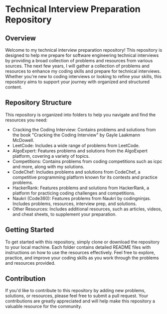 # Technical Interview Preparation Repository
## Overview
Welcome to my technical interview preparation repository! This repository is designed to help me prepare for software engineering technical interviews by providing a broad collection of problems and resources from various sources. The next few years, I will gather a collection of problems and resources to enhance my coding skills and prepare for technical interviews. Whether you're new to coding interviews or looking to refine your skills, this repository aims to support your journey with organized and structured content.

## Repository Structure
This repository is organized into folders to help you navigate and find the resources you need:

- Cracking the Coding Interview: Contains problems and solutions from the book "Cracking the Coding Interview" by Gayle Laakmann McDowell.
- LeetCode: Includes a wide range of problems from LeetCode.
- AlgoExpert: Features problems and solutions from the AlgoExpert platform, covering a variety of topics.
- Competitions: Contains problems from coding competitions such as icpc and more, along with my solutions.
- CodeChef: Includes problems and solutions from CodeChef, a competitive programming platform known for its contests and practice problems.
- HackerRank: Features problems and solutions from HackerRank, a platform for practicing coding challenges and competitions.
- Naukri (Code360): Features problems from Naukri by codingninjas. Includes problems, resources, interview prep, and solutions. 
- Other Resources: Includes additional resources, such as articles, videos, and cheat sheets, to supplement your preparation.
## Getting Started
To get started with this repository, simply clone or download the repository to your local machine. Each folder contains detailed README files with instructions on how to use the resources effectively. Feel free to explore, practice, and improve your coding skills as you work through the problems and resources provided.

## Contribution
If you'd like to contribute to this repository by adding new problems, solutions, or resources, please feel free to submit a pull request. Your contributions are greatly appreciated and will help make this repository a valuable resource for the community.
